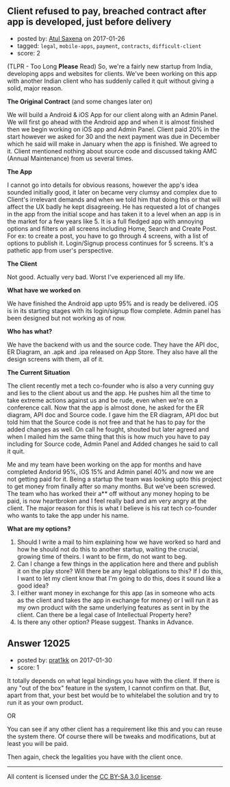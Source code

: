 ## Client refused to pay, breached contract after app is developed, just before delivery

- posted by: [Atul Saxena](https://stackexchange.com/users/8186379/atul-saxena) on 2017-01-26
- tagged: `legal`, `mobile-apps`, `payment`, `contracts`, `difficult-client`
- score: 2

<p>(TLPR - Too Long <strong>Please</strong> Read) So, we're a fairly new startup from India, developing apps and websites for clients. We've been working on this app with another Indian client who has suddenly called it quit without giving a solid, major reason. </p>

<p><strong>The Original Contract</strong> (and some changes later on)</p>

<p>We will build a Android &amp; iOS App for our client along with an Admin Panel. We will first go ahead with the Android app and when it is almost finished then we begin working on iOS app and Admin Panel. Client paid 20% in the start however we asked for 30 and the next payment was due in December which he said will make in January when the app is finished. We agreed to it. Client mentioned nothing about source code and discussed taking AMC (Annual Maintenance) from us several times. </p>

<p><strong>The App</strong></p>

<p>I cannot go into details for obvious reasons, however the app's idea sounded initially good, it later on became very clumsy and complex due to Client's irrelevant demands and when we told him that doing this or that will affect the UX badly he kept disagreeing. He has requested a lot of changes in the app from the initial scope and has taken it to a level when an app is in the market for a few years like 5. It is a full fledged app with annoying options and filters on all screens including Home, Search and Create Post. For ex: to create a post, you have to go through 4 screens, with a list of options to publish it. Login/Signup process continues for 5 screens. It's a pathetic app from user's perspective. </p>

<p><strong>The Client</strong></p>

<p>Not good. Actually very bad. Worst I've experienced all my life. </p>

<p><strong>What have we worked on</strong></p>

<p>We have finished the Android app upto 95% and is ready be delivered. iOS is in its starting stages with its login/signup flow complete. Admin panel has been designed but not working as of now. </p>

<p><strong>Who has what?</strong></p>

<p>We have the backend with us and the source code. They have the API doc, ER Diagram, an .apk and .ipa released on App Store. They also have all the design screens with them, all of it. </p>

<p><strong>The Current Situation</strong> </p>

<p>The client recently met a tech co-founder who is also a very cunning guy and lies to the client about us and the app. He pushes him all the time to take extreme actions against us and be rude, even when we're on a conference call. 
Now that the app is almost done, he asked for the ER diagram, API doc and Source code. I gave him the ER diagram, API doc but told him that the Source code is not free and that he has to pay for the added changes as well. On call he fought, shouted but later agreed and when I mailed him the same thing that this is how much you have to pay including for Source code, Admin Panel and Added changes he said to call it quit. </p>

<p>Me and my team have been working on the app for months and have completed Andorid 95%, iOS 15% and Admin panel 40% and now we are not getting paid for it. Being a startup the team was looking upto this project to get money from finally after so many months. But we've been screwed. The team who has worked their a** off without any money hoping to be paid, is now heartbroken and I feel really bad and am very angry at the client. The major reason for this is what I believe is his rat tech co-founder who wants to take the app under his name. </p>

<p><strong>What are my options?</strong> </p>

<ol>
<li>Should I write a mail to him explaining how we have worked so hard and how he should not do this to another startup, waiting the crucial, growing time of theirs. I want to be firm, do not want to beg. </li>
<li>Can I change a few things in the application here and there and publish it on the play store? Will there be any legal obligations to this? If I do this, I want to let my client know that I'm going to do this, does it sound like a good idea? </li>
<li>I either want money in exchange for this app (as in someone who acts as the client and takes the app in exchange for money) or I will run it as my own product with the same underlying features as sent in by the client. Can there be a legal case of Intellectual Property here? </li>
<li>Is there any other option? Please suggest. Thanks in Advance. </li>
</ol>



## Answer 12025

- posted by: [prat1kk](https://stackexchange.com/users/3616209/prat1kk) on 2017-01-30
- score: 1

<p>It totally depends on what legal bindings you have with the client. If there is any "out of the box" feature in the system, I cannot confirm on that. 
But, apart from that, your best bet would be to whitelabel the solution and try to run it as your own product.</p>

<p>OR</p>

<p>You can see if any other client has a requirement like this and you can reuse the system there. Of course there will be tweaks and modifications, but at least you will be paid.</p>

<p>Then again, check the legalities you have with the client once.</p>




---

All content is licensed under the [CC BY-SA 3.0 license](https://creativecommons.org/licenses/by-sa/3.0/).
